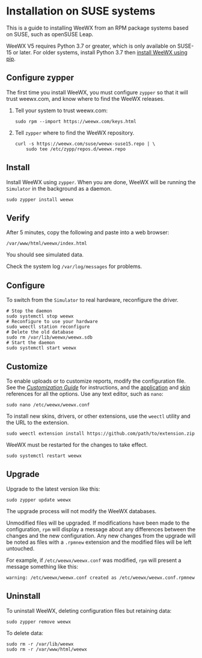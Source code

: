 # Installation on SUSE systems 

This is a guide to installing WeeWX from an RPM package systems based on SUSE,
such as openSUSE Leap.

WeeWX V5 requires Python 3.7 or greater, which is only available on SUSE-15 or
later.  For older systems, install Python 3.7 then
[install WeeWX using pip](pip.md).


## Configure zypper

The first time you install WeeWX, you must configure `zypper` so that it will
trust weewx.com, and know where to find the WeeWX releases.

1. Tell your system to trust weewx.com:

    ```{.shell .copy}
    sudo rpm --import https://weewx.com/keys.html
    ```

2. Tell `zypper` where to find the WeeWX repository.

    ```{.shell .copy}
    curl -s https://weewx.com/suse/weewx-suse15.repo | \
        sudo tee /etc/zypp/repos.d/weewx.repo
    ```


## Install

Install WeeWX using `zypper`. When you are done, WeeWX will be running the
`Simulator` in the background as a daemon.

```
sudo zypper install weewx
```


## Verify

After 5 minutes, copy the following and paste into a web browser:

    /var/www/html/weewx/index.html

You should see simulated data.

Check the system log `/var/log/messages` for problems.


## Configure

To switch from the `Simulator` to real hardware, reconfigure the driver.

```{.shell .copy}
# Stop the daemon
sudo systemctl stop weewx
# Reconfigure to use your hardware
sudo weectl station reconfigure
# Delete the old database
sudo rm /var/lib/weewx/weewx.sdb
# Start the daemon
sudo systemctl start weewx
```


## Customize

To enable uploads or to customize reports, modify the configuration file.
See the [*Customization Guide*](../custom/introduction.md) for instructions,
and the [application](../reference/weewx-options/introduction.md) and
[skin](../reference/skin-options/introduction.md) references for all
the options. Use any text editor, such as `nano`:

```shell
sudo nano /etc/weewx/weewx.conf
```

To install new skins, drivers, or other extensions, use the `weectl` utility
and the URL to the extension.

```shell
sudo weectl extension install https://github.com/path/to/extension.zip
```

WeeWX must be restarted for the changes to take effect.
```{.shell .copy}
sudo systemctl restart weewx
```


## Upgrade

Upgrade to the latest version like this:
```{.shell .copy}
sudo zypper update weewx
```

The upgrade process will not modify the WeeWX databases.

Unmodified files will be upgraded. If modifications have been made to the
configuration, `rpm` will display a message about any differences between the
changes and the new configuration. Any new changes from the upgrade will be
noted as files with a `.rpmnew` extension and the modified files will be left
untouched.

For example, if `/etc/weewx/weewx.conf` was modified, `rpm` will present a
message something like this:

```
warning: /etc/weewx/weewx.conf created as /etc/weewx/weewx.conf.rpmnew
```


## Uninstall

To uninstall WeeWX, deleting configuration files but retaining data:

```{.shell .copy}
sudo zypper remove weewx
```
To delete data:

```{.shell .copy}
sudo rm -r /var/lib/weewx
sudo rm -r /var/www/html/weewx
```
